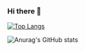 ### Hi there 👋

<!--
**gangdodan/gangdodan** is a ✨ _special_ ✨ repository because its `README.md` (this file) appears on your GitHub profile.

Here are some ideas to get you started:

- 🔭 I’m currently working on ...
- 🌱 I’m currently learning ...
- 👯 I’m looking to collaborate on ...
- 🤔 I’m looking for help with ...
- 💬 Ask me about ...
- 📫 How to reach me: ...
- 😄 Pronouns: ...
- ⚡ Fun fact: ...
-->


[![Top Langs](https://github-readme-stats.vercel.app/api/top-langs/?username=gangdodan&langs_count=10&layout=compact&theme=nord)](https://github.com/gangdodan)

![Anurag's GitHub stats](https://github-readme-stats.vercel.app/api?username=gangdodan&show_icons=true&theme=nord)
